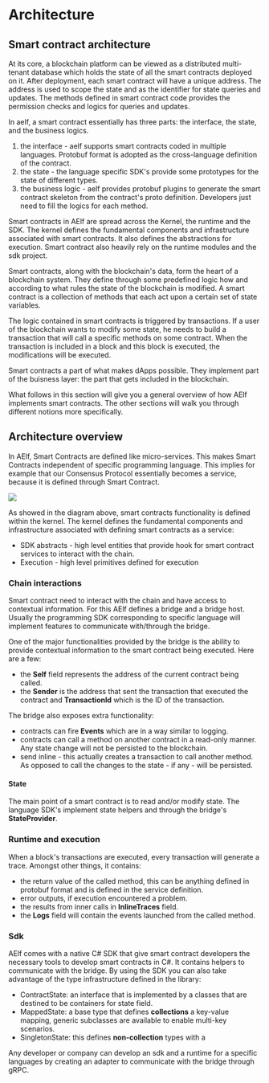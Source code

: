 # Architecture

## Smart contract architecture

At its core, a blockchain platform can be viewed as a distributed multi-tenant database which holds the state of all the smart contracts deployed on it. After deployment, each smart contract will have a unique address. The address is used to scope the state and as the identifier for state queries and updates. The methods defined in smart contract code provides the permission checks and logics for queries and updates.

In aelf, a smart contract essentially has three parts: the interface, the state, and the business logics.

1. the interface - aelf supports smart contracts coded in multiple languages. Protobuf format is adopted as the cross-language definition of the contract.
2. the state - the language specific SDK's provide some prototypes for the state of different types.
3. the business logic - aelf provides protobuf plugins to generate the smart contract skeleton from the contract's proto definition. Developers just need to fill the logics for each method.

Smart contracts in AElf are spread across the Kernel, the runtime and the SDK. The kernel defines the fundamental components and infrastructure associated with smart contracts. It also defines the abstractions for execution. Smart contract also heavily rely on the runtime modules and the sdk project.

Smart contracts, along with the blockchain's data, form the heart of a blockchain system. They define through some predefined logic how and according to what rules the state of the blockchain is modified. A smart contract is a collection of methods that each act upon a certain set of state variables.

The logic contained in smart contracts is triggered by transactions. If a user of the blockchain wants to modify some state, he needs to build a transaction that will call a specific methods on some contract. When the transaction is included in a block and this block is executed, the modifications will be executed.

Smart contracts a part of what makes dApps possible. They implement part of the buisness layer: the part that gets included in the blockchain.

What follows in this section will give you a general overview of how AElf implements smart contracts. The other sections will walk you through different notions more specifically.

## Architecture overview

In AElf, Smart Contracts are defined like micro-services. This makes Smart Contracts independent of specific programming language. This implies for example that our Consensus Protocol essentially becomes a service, because it is defined through Smart Contract.

![](../.gitbook/assets/sc-as-service%20%281%29.png)

As showed in the diagram above, smart contracts functionality is defined within the kernel. The kernel defines the fundamental components and infrastructure associated with defining smart contracts as a service:

* SDK abstracts - high level entities that provide hook for smart contract services to interact with the chain.
* Execution - high level primitives defined for execution

### Chain interactions

Smart contract need to interact with the chain and have access to contextual information. For this AElf defines a bridge and a bridge host. Usually the programming SDK corresponding to specific language will implement features to communicate with/through the bridge.

One of the major functionalities provided by the bridge is the ability to provide contextual information to the smart contract being executed. Here are a few:

* the **Self** field represents the address of the current contract being called.
* the **Sender** is the address that sent the transaction that executed the contract and **TransactionId** which is the ID of the transaction.

The bridge also exposes extra functionality:

* contracts can fire **Events** which are in a way similar to logging.
* contracts can call a method on another contract in a read-only manner. Any state change will not be persisted to the blockchain.
* send inline - this actually creates a transaction to call another method. As opposed to call the changes to the state - if any - will be persisted. 

#### State

The main point of a smart contract is to read and/or modify state. The language SDK's implement state helpers and through the bridge's **StateProvider**.

### Runtime and execution

When a block's transactions are executed, every transaction will generate a trace. Amongst other things, it contains:

* the return value of the called method, this can be anything defined in protobuf format and is defined in the service definition.
* error outputs, if execution encountered a problem.
* the results from inner calls in **InlineTraces** field.
* the **Logs** field will contain the events launched from the called method.

### Sdk

AElf comes with a native C\# SDK that give smart contract developers the necessary tools to develop smart contracts in C\#. It contains helpers to communicate with the bridge. By using the SDK you can also take advantage of the type infrastructure defined in the library:

* ContractState: an interface that is implemented by a classes that are destined to be containers for state field.
* MappedState: a base type that defines **collections** a key-value mapping, generic subclasses are available to enable multi-key scenarios.
* SingletonState: this defines **non-collection** types with a 

Any developer or company can develop an sdk and a runtime for a specific languages by creating an adapter to communicate with the bridge through gRPC.


